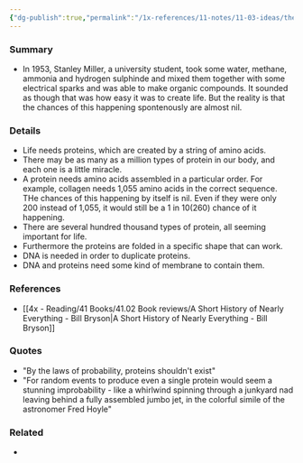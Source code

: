 ```yaml
---
{"dg-publish":true,"permalink":"/1x-references/11-notes/11-03-ideas/the-chances-of-life-starting-spontanously-are-infinitesimally-tiny/","title":"The chances of life starting spontanously are infinitesimally tiny","created":"2024-02-14T20:18:22.403+03:00","updated":"2024-02-14T20:18:22.403+03:00"}
---
```



### Summary
- In 1953, Stanley Miller, a university student, took some water, methane, ammonia and hydrogen sulphinde and mixed them together with some electrical sparks and was able to make organic compounds. It sounded as though that was how easy it was to create life. But the reality is that the chances of this happening spontenously are almost nil.

### Details
- Life needs proteins, which are created by a string of amino acids. 
- There may be as many as a million types of protein in our body, and each one is a little miracle.
- A protein needs amino acids assembled in a particular order. For example, collagen needs 1,055 amino acids in the correct sequence. THe chances of this happening by itself is nil. Even if they were only 200 instead of 1,055, it would still be a 1 in 10(260) chance of it happening. 
- There are several hundred thousand types of protein, all seeming important for life.
- Furthermore the proteins are folded in a specific shape that can work.
- DNA is needed in order to duplicate proteins.
- DNA and proteins need some kind of membrane to contain them. 

### References
- [[4x - Reading/41 Books/41.02 Book reviews/A Short History of Nearly Everything - Bill Bryson\|A Short History of Nearly Everything - Bill Bryson]]

### Quotes
- "By the laws of probability, proteins shouldn't exist"
- "For random events to produce even a single protein would seem a stunning improbability - like a whirlwind spinning through a junkyard nad leaving behind a fully assembled jumbo jet, in the colorful simile of the astronomer Fred Hoyle"

### Related
- 